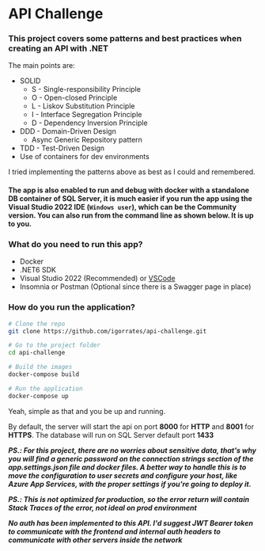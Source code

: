 # API Challenge

### This project covers some patterns and best practices when creating an API with .NET

The main points are:
- SOLID
    * S - Single-responsibility Principle
    * O - Open-closed Principle
    * L - Liskov Substitution Principle
    * I - Interface Segregation Principle
    * D - Dependency Inversion Principle
- DDD - Domain-Driven Design
    - Async Generic Repository pattern
- TDD - Test-Driven Design
- Use of containers for dev environments

I tried implementing the patterns above as best as I could and remembered.

#### The app is also enabled to run and debug with docker with a standalone DB container of SQL Server, it is much easier if you run the app using the Visual Studio 2022 IDE (`Windows user`), which can be the Community version. You can also run from the command line as shown below. It is up to you.
### What do you need to run this app?

- Docker
- .NET6 SDK
- Visual Studio 2022 (Recommended) or [VSCode](https://code.visualstudio.com/)
- Insomnia or Postman (Optional since there is a Swagger page in place)

### How do you run the application?

```bash
# Clone the repo
git clone https://github.com/igorrates/api-challenge.git

# Go to the project folder
cd api-challenge

# Build the images
docker-compose build

# Run the application
docker-compose up
```

Yeah, simple as that and you be up and running.

By default, the server will start the api on port __8000__ for __HTTP__ and __8001__ for __HTTPS__. The database will run on SQL Server default port __1433__

***PS.: For this project, there are no worries about sensitive data, that's why you will find a generic password on the connection strings section of the app.settings.json file and docker files. A better way to handle this is to move the configuration to user secrets and configure your host, like Azure App Services, with the proper settings if you're going to deploy it.***

***PS.: This is not optimized for production, so the error return will contain Stack Traces of the error, not ideal on prod environment***

***No auth has been implemented to this API. I'd suggest JWT Bearer token to communicate with the frontend and internal auth headers to communicate with other servers inside the network***


